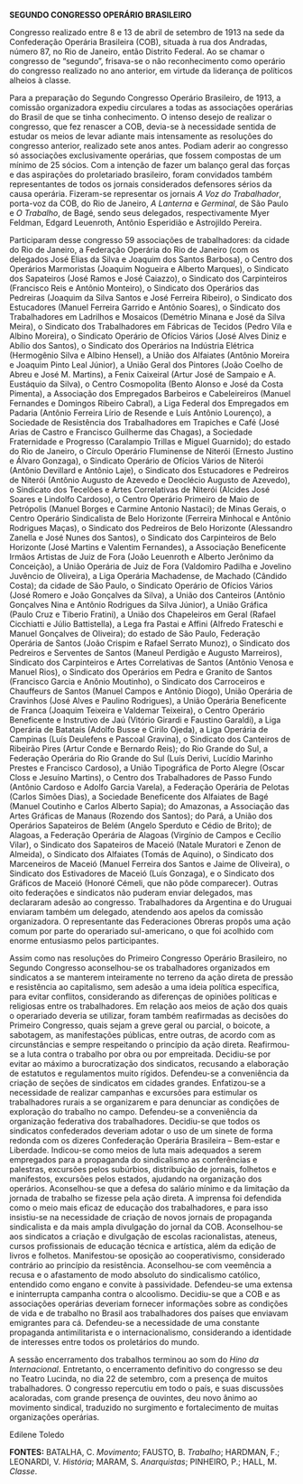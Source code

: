 **SEGUNDO CONGRESSO OPERÁRIO BRASILEIRO**

Congresso realizado entre 8 e 13 de abril de setembro de 1913 na sede da
Confederação Operária Brasileira (COB), situada à rua dos Andradas,
número 87, no Rio de Janeiro, então Distrito Federal. Ao se chamar o
congresso de “segundo”, frisava-se o não reconhecimento como operário do
congresso realizado no ano anterior, em virtude da liderança de
políticos alheios à classe.

Para a preparação do Segundo Congresso Operário Brasileiro, de 1913, a
comissão organizadora expediu circulares a todas as associações
operárias do Brasil de que se tinha conhecimento. O intenso desejo de
realizar o congresso, que fez renascer a COB, devia-se à necessidade
sentida de estudar os meios de levar adiante mais intensamente as
resoluções do congresso anterior, realizado sete anos antes. Podiam
aderir ao congresso só associações exclusivamente operárias, que fossem
compostas de um mínimo de 25 sócios. Com a intenção de fazer um balanço
geral das forças e das aspirações do proletariado brasileiro, foram
convidados também representantes de todos os jornais considerados
defensores sérios da causa operária. Fizeram-se representar os jornais
*A Voz do Trabalhador*, porta-voz da COB, do Rio de Janeiro, *A
Lanterna* e *Germinal*, de São Paulo e *O Trabalho*, de Bagé, sendo seus
delegados, respectivamente Myer Feldman, Edgard Leuenroth, Antônio
Esperidião e Astrojildo Pereira.

Participaram desse congresso 59 associações de trabalhadores: da cidade
do Rio de Janeiro, a Federação Operária do Rio de Janeiro (com os
delegados José Elias da Silva e Joaquim dos Santos Barbosa), o Centro
dos Operários Marmoristas (Joaquim Nogueira e Alberto Marques), o
Sindicato dos Sapateiros (José Ramos e José Caiazzo), o Sindicato dos
Carpinteiros (Francisco Reis e Antônio Monteiro), o Sindicato dos
Operários das Pedreiras (Joaquim da Silva Santos e José Ferreira
Ribeiro), o Sindicato dos Estucadores (Manuel Ferreira Garrido e Antônio
Soares), o Sindicato dos Trabalhadores em Ladrilhos e Mosaicos (Demétrio
Minana e José da Silva Meira), o Sindicato dos Trabalhadores em Fábricas
de Tecidos (Pedro Vila e Albino Moreira), o Sindicato Operário de
Ofícios Vários (José Alves Diniz e Abílio dos Santos), o Sindicato dos
Operários na Indústria Elétrica (Hermogênio Silva e Albino Hensel), a
União dos Alfaiates (Antônio Moreira e Joaquim Pinto Leal Júnior), a
União Geral dos Pintores (João Coelho de Abreu e José M. Martins), a
Fenix Caixeiral (Artur José de Sampaio e A. Eustáquio da Silva), o
Centro Cosmopolita (Bento Alonso e José da Costa Pimenta), a Associação
dos Empregados Barbeiros e Cabeleireiros (Manuel Fernandes e Domingos
Ribeiro Cabral), a Liga Federal dos Empregados em Padaria (Antônio
Ferreira Lírio de Resende e Luís Antônio Lourenço), a Sociedade de
Resistência dos Trabalhadores em Trapiches e Café (José Arias de Castro
e Francisco Guilherme das Chagas), a Sociedade Fraternidade e Progresso
(Caralampio Trillas e Miguel Guarnido); do estado do Rio de Janeiro, o
Círculo Operário Fluminense de Niterói (Ernesto Justino e Álvaro
Gonzaga), o Sindicato Operário de Ofícios Vários de Niterói (Antônio
Devillard e Antônio Laje), o Sindicato dos Estucadores e Pedreiros de
Niterói (Antônio Augusto de Azevedo e Deoclécio Augusto de Azevedo), o
Sindicato dos Tecelões e Artes Correlativas de Niterói (Alcides José
Soares e Lindolfo Cardoso), o Centro Operário Primeiro de Maio de
Petrópolis (Manuel Borges e Carmine Antonio Nastaci); de Minas Gerais, o
Centro Operário Sindicalista de Belo Horizonte (Ferreira Minhocal e
Antônio Rodrigues Maças), o Sindicato dos Pedreiros de Belo Horizonte
(Alessandro Zanella e José Nunes dos Santos), o Sindicato dos
Carpinteiros de Belo Horizonte (José Martins e Valentim Fernandes), a
Associação Beneficente Irmãos Artistas de Juiz de Fora (João Leuenroth e
Alberto Jerônimo da Conceição), a União Operária de Juiz de Fora
(Valdomiro Padilha e Jovelino Juvêncio de Oliveira), a Liga Operária
Machadense, de Machado (Cândido Costa); da cidade de São Paulo, o
Sindicato Operário de Ofícios Vários (José Romero e João Gonçalves da
Silva), a União dos Canteiros (Antônio Gonçalves Nina e Antônio
Rodrigues da Silva Júnior), a União Gráfica (Paulo Cruz e Tiberio
Fratini), a União dos Chapeleiros em Geral (Rafael Cicchiatti e Júlio
Battistella), a Lega fra Pastai e Affini (Alfredo Frateschi e Manuel
Gonçalves de Oliveira); do estado de São Paulo, Federação Operária de
Santos (João Crispim e Rafael Serrato Munoz), o Sindicato dos Pedreiros
e Serventes de Santos (Maneul Perdigão e Augusto Marreiros), Sindicato
dos Carpinteiros e Artes Correlativas de Santos (Antônio Venosa e Manuel
Rios), o Sindicato dos Operários em Pedra e Granito de Santos (Francisco
Garcia e Anônio Moutinho), o Sindicato dos Carroceiros e Chauffeurs de
Santos (Manuel Campos e Antônio Diogo), União Operária de Cravinhos
(José Alves e Paulino Rodrigues), a União Operária Beneficente de Franca
(Joaquim Teixeira e Valdemar Teixeira), o Centro Operário Beneficente e
Instrutivo de Jaú (Vitório Girardi e Faustino Garaldi), a Liga Operária
de Batatais (Adolfo Busse e Cirilo Ojeda), a Liga Operária de Campinas
(Luís Deulefens e Pascoal Gravina), o Sindicato dos Canteiros de
Ribeirão Pires (Artur Conde e Bernardo Reis); do Rio Grande do Sul, a
Federação Operária do Rio Grande do Sul (Luís Derivi, Lucídio Marinho
Prestes e Francisco Cardoso), a União Tipográfica de Porto Alegre (Oscar
Closs e Jesuíno Martins), o Centro dos Trabalhadores de Passo Fundo
(Antônio Cardoso e Adolfo Garcia Varela), a Federação Operária de
Pelotas (Carlos Simões Dias), a Sociedade Beneficente dos Alfaiates de
Bagé (Manuel Coutinho e Carlos Alberto Sapia); do Amazonas, a Associação
das Artes Gráficas de Manaus (Rozendo dos Santos); do Pará, a União dos
Operários Sapateiros de Belém (Angelo Sperduto e Cédio de Brito); de
Alagoas, a Federação Operária de Alagoas (Virgínio de Campos e Cecílio
Vilar), o Sindicato dos Sapateiros de Maceió (Natale Muratori e Zenon de
Almeida), o Sindicato dos Alfaiates (Tomás de Aquino), o Sindicato dos
Marceneiros de Maceió (Manuel Ferreira dos Santos e Jaime de Oliveira),
o Sindicato dos Estivadores de Maceió (Luís Gonzaga), e o Sindicato dos
Gráficos de Maceió (Honoré Cémeli, que não pôde comparecer). Outras oito
federações e sindicatos não puderam enviar delegados, mas declararam
adesão ao congresso. Trabalhadores da Argentina e do Uruguai enviaram
também um delegado, atendendo aos apelos da comissão organizadora. O
representante das Federaciones Obreras propôs uma ação comum por parte
do operariado sul-americano, o que foi acolhido com enorme entusiasmo
pelos participantes.

Assim como nas resoluções do Primeiro Congresso Operário Brasileiro, no
Segundo Congresso aconselhou-se os trabalhadores organizados em
sindicatos a se manterem inteiramente no terreno da ação direta de
pressão e resistência ao capitalismo, sem adesão a uma ideia política
específica, para evitar conflitos, considerando as diferenças de
opiniões políticas e religiosas entre os trabalhadores. Em relação aos
meios de ação dos quais o operariado deveria se utilizar, foram também
reafirmadas as decisões do Primeiro Congresso, quais sejam a greve geral
ou parcial, o boicote, a sabotagem, as manifestações públicas, entre
outras, de acordo com as circunstâncias e sempre respeitando o princípio
da ação direta. Reafirmou-se a luta contra o trabalho por obra ou por
empreitada. Decidiu-se por evitar ao máximo a burocratização dos
sindicatos, recusando a elaboração de estatutos e regulamentos muito
rígidos. Defendeu-se a conveniência da criação de seções de sindicatos
em cidades grandes. Enfatizou-se a necessidade de realizar campanhas e
excursões para estimular os trabalhadores rurais a se organizarem e para
denunciar as condições de exploração do trabalho no campo. Defendeu-se a
conveniência da organização federativa dos trabalhadores. Decidiu-se que
todos os sindicatos confederados deveriam adotar o uso de um sinete de
forma redonda com os dizeres Confederação Operária Brasileira –
Bem-estar e Liberdade. Indicou-se como meios de luta mais adequados a
serem empregados para a propaganda do sindicalismo as conferências e
palestras, excursões pelos subúrbios, distribuição de jornais, folhetos
e manifestos, excursões pelos estados, ajudando na organização dos
operários. Aconselhou-se que a defesa do salário mínimo e da limitação
da jornada de trabalho se fizesse pela ação direta. A imprensa foi
defendida como o meio mais eficaz de educação dos trabalhadores, e para
isso insistiu-se na necessidade de criação de novos jornais de
propaganda sindicalista e da mais ampla divulgação do jornal da COB.
Aconselhou-se aos sindicatos a criação e divulgação de escolas
racionalistas, ateneus, cursos profissionais de educação técnica e
artística, além da edição de livros e folhetos. Manifestou-se oposição
ao cooperativismo, considerado contrário ao princípio da resistência.
Aconselhou-se com veemência a recusa e o afastamento de modo absoluto do
sindicalismo católico, entendido como engano e convite à passividade.
Defendeu-se uma extensa e ininterrupta campanha contra o alcoolismo.
Decidiu-se que a COB e as associações operárias deveriam fornecer
informações sobre as condições de vida e de trabalho no Brasil aos
trabalhadores dos países que enviavam emigrantes para cá. Defendeu-se a
necessidade de uma constante propaganda antimilitarista e o
internacionalismo, considerando a identidade de interesses entre todos
os proletários do mundo.

A sessão encerramento dos trabalhos terminou ao som do *Hino da
Internacional*. Entretanto, o encerramento definitivo do congresso se
deu no Teatro Lucinda, no dia 22 de setembro, com a presença de muitos
trabalhadores. O congresso repercutiu em todo o país, e suas discussões
acaloradas, com grande presença de ouvintes, deu novo ânimo ao movimento
sindical, traduzido no surgimento e fortalecimento de muitas
organizações operárias.

Edilene Toledo

**FONTES:** BATALHA, C. *Movimento*; FAUSTO, B. *Trabalho*; HARDMAN, F.;
LEONARDI, V. *História*; MARAM, S. *Anarquistas*; PINHEIRO, P.; HALL, M.
*Classe*.
